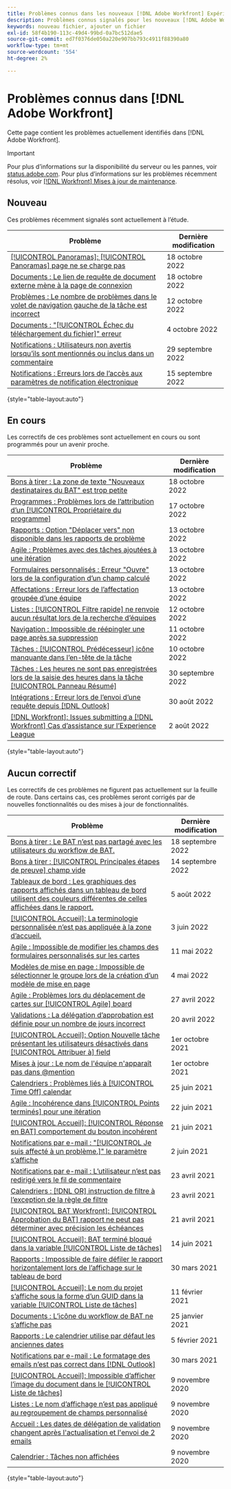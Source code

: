 ```yaml
---
title: Problèmes connus dans les nouveaux [!DNL Adobe Workfront] Expérience
description: Problèmes connus signalés pour les nouveaux [!DNL Adobe Workfront] Expérience
keywords: nouveau fichier, ajouter un fichier
exl-id: 58f4b190-113c-49d4-99bd-0a7bc512dae5
source-git-commit: ed7f0376de050a220e907bb793c4911f88390a80
workflow-type: tm+mt
source-wordcount: '554'
ht-degree: 2%

---
```


# Problèmes connus dans [!DNL Adobe Workfront]

Cette page contient les problèmes actuellement identifiés dans [!DNL Adobe Workfront].

>[!IMPORTANT]
>
>Pour plus d’informations sur la disponibilité du serveur ou les pannes, voir [status.adobe.com](https://status.adobe.com). Pour plus d’informations sur les problèmes récemment résolus, voir [[!DNL Workfront] Mises à jour de maintenance](../maintenance/current-updates.md).

## Nouveau

Ces problèmes récemment signalés sont actuellement à l’étude.

| **Problème** | **Dernière modification** |
| -----------------------------------------------------------------| ----------------- |
| [[!UICONTROL Panoramas]: [!UICONTROL Panoramas] page ne se charge pas](known-issues-workfront/wf-boards-boards-do-not-load.md) | 18 octobre 2022 |
| [Documents : Le lien de requête de document externe mène à la page de connexion](known-issues-workfront/wf-documents-external-request-leads-to-login.md) | 18 octobre 2022 |
| [Problèmes : Le nombre de problèmes dans le volet de navigation gauche de la tâche est incorrect](known-issues-workfront/wf-issues-incorrect-issue-count-on-left.md) | 12 octobre 2022 |
| [Documents : &quot;[!UICONTROL Échec du téléchargement du fichier]&quot; erreur](known-issues-workfront/wf-documents-failed-to-upload-file.md) | 4 octobre 2022 |
| [Notifications : Utilisateurs non avertis lorsqu’ils sont mentionnés ou inclus dans un commentaire](known-issues-workfront/wf-notif-users-not-receiving-email-or-inapp-notif.md) | 29 septembre 2022 |
| [Notifications : Erreurs lors de l’accès aux paramètres de notification électronique](known-issues-workfront/wf-notifications-preview-errors-with-options.md) | 15 septembre 2022 |

{style=&quot;table-layout:auto&quot;}


## En cours

Les correctifs de ces problèmes sont actuellement en cours ou sont programmés pour un avenir proche.

| **Problème** | **Dernière modification** |
| -----------------------------------------------------------------| ----------------- |
| [Bons à tirer : La zone de texte &quot;Nouveaux destinataires du BAT&quot; est trop petite](known-issues-workfront/wf-proof-proof-share-recipient-box-too-small.md) | 18 octobre 2022 |
| [Programmes : Problèmes lors de l’attribution d’un [!UICONTROL Propriétaire du programme]](known-issues-workfront/wf-programs-issues-assigning-program-manager.md) | 17 octobre 2022 |
| [Rapports : Option &quot;Déplacer vers&quot; non disponible dans les rapports de problème](known-issues-workfront/wf-reports-move-to-not-available-on-issue-report.md) | 13 octobre 2022 |
| [Agile : Problèmes avec des tâches ajoutées à une itération](known-issues-workfront/wf-agile-issues-with-tasks-on-iteration.md) | 13 octobre 2022 |
| [Formulaires personnalisés : Erreur &quot;Ouvre&quot; lors de la configuration d’un champ calculé](known-issues-workfront/wf-custom-forms-error-with-calculated-field.md) | 13 octobre 2022 |
| [Affectations : Erreur lors de l’affectation groupée d’une équipe](known-issues-workfront/wf-assignments-error-when-bulk-assigning-team.md) | 13 octobre 2022 |
| [Listes : [!UICONTROL Filtre rapide] ne renvoie aucun résultat lors de la recherche d’équipes](known-issues-workfront/wf-lists-no-results-for-teams-in-quick-filter.md) | 12 octobre 2022 |
| [Navigation : Impossible de réépingler une page après sa suppression](known-issues-workfront/wf-navigation-undo-pin-does-not-replace-pin.md) | 11 octobre 2022 |
| [Tâches : [!UICONTROL Prédécesseur] icône manquante dans l’en-tête de la tâche](known-issues-workfront/wf-tasks-predecessor-icon-missing-from-header.md) | 10 octobre 2022 |
| [Tâches : Les heures ne sont pas enregistrées lors de la saisie des heures dans la tâche [!UICONTROL Panneau Résumé]](known-issues-workfront/wf-hours-do-not-save-when-scrolling-summary-panel.md) | 30 septembre 2022 |
| [Intégrations : Erreur lors de l’envoi d’une requête depuis [!DNL Outlook] ](known-issues-workfront/wf-integrations-error-when-creating-request-from-outlook.md) | 30 août 2022 |
| [[!DNL Workfront]: Issues submitting a [!DNL Workfront] Cas d’assistance sur l’Experience League](known-issues-workfront/wf-support-issues-submitting-support-case.md) | 2 août 2022 |

{style=&quot;table-layout:auto&quot;}

## Aucun correctif

Les correctifs de ces problèmes ne figurent pas actuellement sur la feuille de route. Dans certains cas, ces problèmes seront corrigés par de nouvelles fonctionnalités ou des mises à jour de fonctionnalités.

| **Problème** | **Dernière modification** |
| -----------------------------------------------------------------| ----------------- |
| [Bons à tirer : Le BAT n’est pas partagé avec les utilisateurs du workflow de BAT.](known-issues-workfront-proof/proof-user-in-stage-does-not-get-access.md) | 18 septembre 2022 |
| [Bons à tirer : [!UICONTROL Principales étapes de preuve] champ vide](known-issues-workfront/wf-documents-stages-do-not-populate-on-proof.md) | 14 septembre 2022 |
| [Tableaux de bord : Les graphiques des rapports affichés dans un tableau de bord utilisent des couleurs différentes de celles affichées dans le rapport.](known-issues-workfront/wf-dashboard-reports-wrong-color.md) | 5 août 2022 |
| [[!UICONTROL Accueil]: La terminologie personnalisée n’est pas appliquée à la zone d’accueil.](known-issues-workfront/wf-home-custom-term-not-applied-to-home.md) | 3 juin 2022 |
| [Agile : Impossible de modifier les champs des formulaires personnalisés sur les cartes](known-issues-workfront/wf-agile-cannot-edit-fields-custom-cards.md) | 11 mai 2022 |
| [Modèles de mise en page : Impossible de sélectionner le groupe lors de la création d’un modèle de mise en page](known-issues-workfront/wf-layout-templ-cannot-select-group.md) | 4 mai 2022 |
| [Agile : Problèmes lors du déplacement de cartes sur [!UICONTROL Agile] board](known-issues-workfront/wf-agile-issues-moving-cards.md) | 27 avril 2022 |
| [Validations : La délégation d’approbation est définie pour un nombre de jours incorrect](known-issues-workfront/wf-approval-delegation-incorrect-number-of-days.md) | 20 avril 2022 |
| [[!UICONTROL Accueil]: Option Nouvelle tâche présentant les utilisateurs désactivés dans [!UICONTROL Attribuer à] field](known-issues-workfront/wf-home-new-task-option-showing-deactivated-users.md) | 1er octobre 2021 |
| [Mises à jour : Le nom de l&#39;équipe n&#39;apparaît pas dans @mention](known-issues-workfront/wf-updates-team-name-not-in-mention.md) | 1er octobre 2021 |
| [Calendriers : Problèmes liés à [!UICONTROL Time Off] calendar](known-issues-workfront/wf-calendars-issue-time-off.md) | 25 juin 2021 |
| [Agile : Incohérence dans [!UICONTROL Points terminés] pour une itération](known-issues-workfront/wf-agile-discrepancy-in-completed-points.md) | 22 juin 2021 |
| [[!UICONTROL Accueil]: [!UICONTROL Réponse en BAT] comportement du bouton incohérent](known-issues-workfront-proof/reply-in-proof-button-behavior-is-inconsistent.md) | 21 juin 2021 |
| [Notifications par e-mail : &quot;[!UICONTROL Je suis affecté à un problème.]&quot; le paramètre s’affiche](known-issues-workfront/wf-email-notif-im-assigned-to-issue-displaying.md) | 2 juin 2021 |
| [Notifications par e-mail : L’utilisateur n’est pas redirigé vers le fil de commentaire](known-issues-workfront/wf-email-notif-user-not-directed-to-thread.md) | 23 avril 2021 |
| [Calendriers : [!DNL OR] instruction de filtre à l’exception de la règle de filtre](known-issues-workfront/wf-calendars-or-filter-statement.md) | 23 avril 2021 |
| [[!UICONTROL BAT Workfront]: [!UICONTROL Approbation du BAT] rapport ne peut pas déterminer avec précision les échéances](known-issues-workfront-proof/proof-approval-report-cant-accurately-determine-deadlines.md) | 21 avril 2021 |
| [[!UICONTROL Accueil]: BAT terminé bloqué dans la variable [!UICONTROL Liste de tâches]](known-issues-workfront-proof/completed-proofs-stuck-in-the-work-list.md) | 14 juin 2021 |
| [Rapports : Impossible de faire défiler le rapport horizontalement lors de l’affichage sur le tableau de bord](known-issues-workfront/wf-reports-cannot-scroll-horizontally.md) | 30 mars 2021 |
| [[!UICONTROL Accueil]: Le nom du projet s’affiche sous la forme d’un GUID dans la variable [!UICONTROL Liste de tâches]](known-issues-workfront/wf-home-project-name-shows-as-guid.md) | 11 février 2021 |
| [Documents : L’icône du workflow de BAT ne s’affiche pas](known-issues-workfront-proof/proof-workflow-icon-is-not-displaying.md) | 25 janvier 2021 |
| [Rapports : Le calendrier utilise par défaut les anciennes dates](known-issues-workfront/wf-reports-caledar-defaults-to-old-dates.md) | 5 février 2021 |
| [Notifications par e-mail : Le formatage des emails n’est pas correct dans [!DNL Outlook]](known-issues-workfront/wf-email-notif-not-formatting-in-outlook.md) | 30 mars 2021 |
| [[!UICONTROL Accueil]: Impossible d’afficher l’image du document dans le [!UICONTROL Liste de tâches]](known-issues-workfront/wf-home-unable-to-view-document-image.md) | 9 novembre 2020 |
| [Listes : Le nom d’affichage n’est pas appliqué au regroupement de champs personnalisé](known-issues-workfront/wf-lists-display-name-not-applied-to-grouping.md) | 9 novembre 2020 |
| [Accueil : Les dates de délégation de validation changent après l&#39;actualisation et l&#39;envoi de 2 emails](known-issues-workfront/wf-home-approval-delegation-dates-changing.md) | 9 novembre 2020 |
| [Calendrier : Tâches non affichées](known-issues-workfront/wf-calendar-tasks-not-displaying.md) | 9 novembre 2020 |

{style=&quot;table-layout:auto&quot;}

